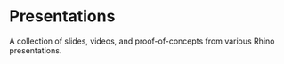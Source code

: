 # Presentations
A collection of slides, videos, and proof-of-concepts from various Rhino presentations.
